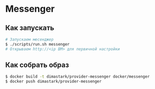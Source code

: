 # Messenger

## Как запускать

```sh
# Запускаем месенджер
$ ./scripts/run.sh messenger
# Открываем http://<ip ВМ> для первичной настройки
```

## Как собрать образ

```sh
$ docker build -t dimastark/provider-messenger docker/messenger
$ docker push dimastark/provider-messenger
```

